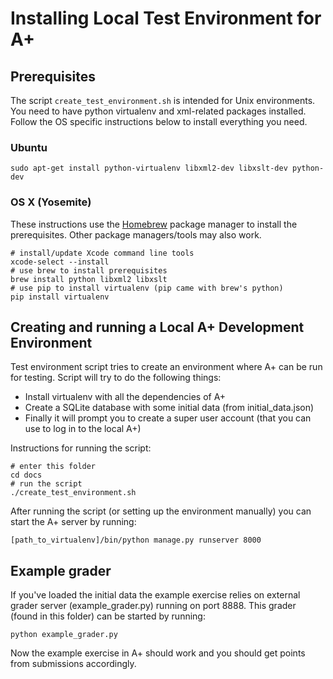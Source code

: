 Installing Local Test Environment for A+
=============

## Prerequisites

The script `create_test_environment.sh` is intended for Unix environments. You
need to have python virtualenv and xml-related packages installed. Follow the OS
specific instructions below to install everything you need.

### Ubuntu

    sudo apt-get install python-virtualenv libxml2-dev libxslt-dev python-dev


### OS X (Yosemite)

These instructions use the [Homebrew](http://brew.sh/) package manager to
install the prerequisites. Other package managers/tools may also work.

    # install/update Xcode command line tools
    xcode-select --install
    # use brew to install prerequisites
    brew install python libxml2 libxslt
    # use pip to install virtualenv (pip came with brew's python)
    pip install virtualenv


## Creating and running a Local A+ Development Environment

Test environment script tries to create an environment where A+ can be run for
testing. Script will try to do the following things:

  - Install virtualenv with all the dependencies of A+
  - Create a SQLite database with some initial data (from initial_data.json)
  - Finally it will prompt you to create a super user account (that you can use to log in to the local A+)

Instructions for running the script:

    # enter this folder
    cd docs
    # run the script
    ./create_test_environment.sh


After running the script (or setting up the environment manually) you can start
the A+ server by running:

    [path_to_virtualenv]/bin/python manage.py runserver 8000

## Example grader

If you've loaded the initial data the example exercise relies on external grader
server (example_grader.py) running on port 8888. This grader (found in this
folder) can be started by running:

    python example_grader.py

Now the example exercise in A+ should work and you should get points from
submissions accordingly.
